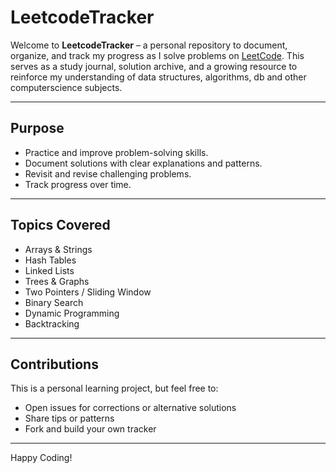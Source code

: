 # LeetcodeTracker

Welcome to **LeetcodeTracker** – a personal repository to document, organize, and track my progress as I solve problems on [LeetCode](https://leetcode.com/). This serves as a study journal, solution archive, and a growing resource to reinforce my understanding of data structures, algorithms, db and other computerscience subjects.

---

## Purpose

- Practice and improve problem-solving skills.
- Document solutions with clear explanations and patterns.
- Revisit and revise challenging problems.
- Track progress over time.

---

## Topics Covered

- Arrays & Strings
- Hash Tables
- Linked Lists
- Trees & Graphs
- Two Pointers / Sliding Window
- Binary Search
- Dynamic Programming
- Backtracking

---

## Contributions

This is a personal learning project, but feel free to:
- Open issues for corrections or alternative solutions
- Share tips or patterns
- Fork and build your own tracker

---

Happy Coding!
